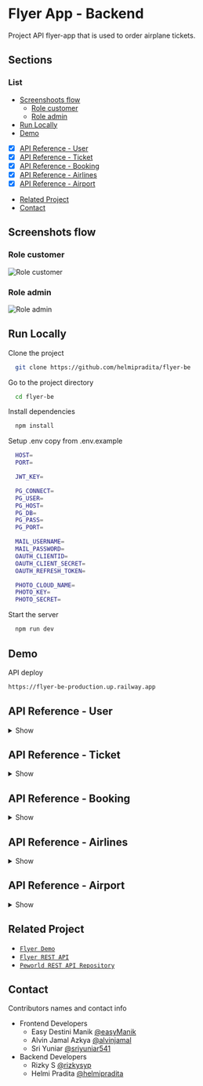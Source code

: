 # Flyer App - Backend

Project API flyer-app that is used to order airplane tickets.

## Sections

### List

* [Screenshoots flow](https://github.com/helmipradita/flyer-be/edit/main/README.md#screenshots-flow)
  * [Role customer](https://github.com/helmipradita/flyer-be/edit/main/README.md#role-customer)
  * [Role admin](https://github.com/helmipradita/flyer-be/edit/main/README.md#role-admin)
* [Run Locally](https://github.com/helmipradita/flyer-be/edit/main/README.md#run-locally)
* [Demo](https://github.com/helmipradita/flyer-be/edit/main/README.md#demo)
*  [x] [API Reference - User](#api-reference---user)
*  [x] [API Reference - Ticket](#api-reference---ticket)
*  [x] [API Reference - Booking](#api-reference---booking)
*  [x] [API Reference - Airlines](#api-reference---airlines)
*  [x] [API Reference - Airport](#api-reference---airport)
* [Related Project](#related-project)
* [Contact](#contact)

## Screenshots flow

### Role customer
![Role customer](https://res.cloudinary.com/dnu5su7ft/image/upload/v1671872611/Untitled_Diagram-Role_Customer.drawio_gugkco.png)

### Role admin
![Role admin](https://res.cloudinary.com/dnu5su7ft/image/upload/v1671872590/Untitled_Diagram-Role_Admin.drawio_zhxutn.png)


## Run Locally

Clone the project

```bash
  git clone https://github.com/helmipradita/flyer-be
```

Go to the project directory

```bash
  cd flyer-be
```

Install dependencies

```bash
  npm install
```

Setup .env copy from .env.example

```bash
  HOST=
  PORT=

  JWT_KEY=

  PG_CONNECT=
  PG_USER=
  PG_HOST=
  PG_DB=
  PG_PASS=
  PG_PORT=

  MAIL_USERNAME=
  MAIL_PASSWORD=
  OAUTH_CLIENTID=
  OAUTH_CLIENT_SECRET=
  OAUTH_REFRESH_TOKEN=

  PHOTO_CLOUD_NAME=
  PHOTO_KEY=
  PHOTO_SECRET=
```

Start the server

```bash
  npm run dev
```

## Demo

API deploy 

```bash
https://flyer-be-production.up.railway.app
```

## API Reference - User

<details>
<summary>Show</summary>
<br>

#### Register customer

```
  POST /user/register/customer
```

Field body form

| Field      | Type     | Description                     |
| :--------- | :------- | :------------------------------ |
| `fullname` | `string` | **Required**. fullname          |
| `email`    | `string` | **Required**. with format email |
| `password` | `string` | **Required**. password          |

Response 200

```json
{
  "success": true,
  "statusCode": 200,
  "data": {
    "email": "helmipradit.aa@gmail.com"
  },
  "message": "register success please check your email"
}
```

#### Register admin

```
  POST /user/register/admin
```

Field body form

| Field      | Type     | Description                     |
| :--------- | :------- | :------------------------------ |
| `fullname` | `string` | **Required**. fullname          |
| `email`    | `string` | **Required**. with format email |
| `password` | `string` | **Required**. password          |

Response 200

```json
{
  "success": true,
  "statusCode": 200,
  "data": {
    "email": "helmipradit.aa@gmail.com"
  },
  "message": "register success please check your email"
}
```

#### Verification

```
  POST /user/verification
```

Field body form

| Field   | Type     | Description                            |
| :------ | :------- | :------------------------------------- |
| `email` | `string` | **Required**. with format email        |
| `otp`   | `string` | **Required**. otp get from inbox email |

Response 200

```json
{
  "success": true,
  "statusCode": 200,
  "data": "helmipradit.aa@gmail.com",
  "message": " verification email success"
}
```

#### Forgot password

```
  POST /user/forgot-password
```

Field body form

| Field   | Type     | Description                     |
| :------ | :------- | :------------------------------ |
| `email` | `string` | **Required**. with format email |

Response 200

```json
{
  "success": true,
  "statusCode": 200,
  "data": null,
  "message": "send email success"
}
```

#### Reset password

```
  POST /user/reset-password/:token
```

Field body form

| Field   | Type     | Description                              |
| :------ | :------- | :--------------------------------------- |
| `token` | `string` | **Required**. token get from inbox email |
| `email` | `string` | **Required**. email |
| `password` | `string` | **Required**. password |

Response 200

```json
{
  "success": true,
  "statusCode": 200,
  "data": null,
  "message": "change password success"
}
```

#### Login

```
  POST /user/login
```

Field body form

| Field      | Type     | Description                     |
| :--------- | :------- | :------------------------------ |
| `email`    | `string` | **Required**. with format email |
| `password` | `string` | **Required**. password          |

Response 200

```json
{
  "success": true,
  "statusCode": 200,
  "data": {
    "id": "a4410b5a-548a-4166-8529-f174b52b5c10",
    "fullname": "Helmi Pradita",
    "email": "helmipradit.aa@gmail.com",
    "phone": null,
    "city": null,
    "address": null,
    "poscode": null,
    "photo": "https://res.cloudinary.com/dnu5su7ft/image/upload/v1671602986/flyer/default_profile.png",
    "role": "customer",
    "otp_expired": null,
    "token": "eyJhbGciOiJIUzI1NiIsInR5cCI6IkpXVCJ9.eyJpZCI6ImE0NDEwYjVhLTU0OGEtNDE2Ni04NTI5LWYxNzRiNTJiNWMxMCIsImZ1bGxuYW1lIjoiSGVsbWkgUHJhZGl0YSIsImVtYWlsIjoiaGVsbWlwcmFkaXQuYWFAZ21haWwuY29tIiwicm9sZSI6ImN1c3RvbWVyIiwiaWF0IjoxNjcxNzcwMjgyLCJleHAiOjE2NzE3NzM4ODJ9.riNMHgqZEepvodUdyAdUHTU6yJZVdyCZ5wfES8DouPo",
    "refreshToken": "eyJhbGciOiJIUzI1NiIsInR5cCI6IkpXVCJ9.eyJpZCI6ImE0NDEwYjVhLTU0OGEtNDE2Ni04NTI5LWYxNzRiNTJiNWMxMCIsImZ1bGxuYW1lIjoiSGVsbWkgUHJhZGl0YSIsImVtYWlsIjoiaGVsbWlwcmFkaXQuYWFAZ21haWwuY29tIiwicm9sZSI6ImN1c3RvbWVyIiwiaWF0IjoxNjcxNzcwMjgyLCJleHAiOjE2NzE4NTY2ODJ9.JYirZIOVxl3P2zs_-mhILzWY7k83H-NWnqWTAAHz97A"
  },
  "message": "login success"
}
```

#### Get profile user

```
  GET /user/profile
```

Field auth

| Field    | Type     | Description                             |
| :------- | :------- | :-------------------------------------- |
| `bearer` | `string` | **Required**. token from response login |

Response 200

```json
{
  "success": true,
  "statusCode": 200,
  "data": {
    "id": "a4410b5a-548a-4166-8529-f174b52b5c10",
    "fullname": "Helmi Pradita",
    "email": "helmipradit.aa@gmail.com",
    "phone": null,
    "city": null,
    "address": null,
    "poscode": null,
    "photo": "https://res.cloudinary.com/dnu5su7ft/image/upload/v1671602986/flyer/default_profile.png",
    "role": "customer"
  },
  "message": "get data success"
}
```

#### Edit profile user

```
  PUT /user/profile
```

Field auth

| Field    | Type     | Description                             |
| :------- | :------- | :-------------------------------------- |
| `bearer` | `string` | **Required**. token from response login |

Field body form

| Field      | Type     | Description            |
| :--------- | :------- | :--------------------- |
| `fullname` | `string` | **Required**. fullname |
| `phone`    | `number` | **Required**. phone    |
| `city`     | `string` | **Required**. city     |
| `address`  | `string` | **Required**. address  |
| `poscode`  | `number` | **Required**. poscode  |
| `photo`    | `file`   | **Required**. photo    |

Response 200

```json
{
  "success": true,
  "statusCode": 200,
  "data": {
    "id": "a4410b5a-548a-4166-8529-f174b52b5c10",
    "fullname": "Helmi Pradita Customer",
    "phone": "085708572498",
    "city": "Mojokerto",
    "address": "JL Anggrek No 2",
    "poscode": "61634",
    "photo": "http://res.cloudinary.com/dtow6mgju/image/upload/v1671770615/toko/r0swumqhzuhczhv6iguu.png"
  },
  "message": "update data success"
}
```

</details>


## API Reference - Ticket

<details>
<summary>Show</summary>
<br>

#### Insert ticket

```
  POST /ticket/add
```

Field auth

| Field    | Type     | Description                                                    |
| :------- | :------- | :------------------------------------------------------------- |
| `bearer` | `string` | **Required**. token from response login, only admin can insert |

Field body form 

| Field            | Type       | Description                                       |
| :--------------- | :--------- | :------------------------------------------------ |
| `airlines_id`    | `string`   | **Required**. get from airlines                   |
| `departure_id` | `string`   | **Required**. departure_id                      |
| `arrival_id`   | `string`   | **Required**. arrival_id                        |
| `departure`      | `timestap` | **Required**. departure with format date and time |
| `arrive`         | `timestap` | **Required**. arrive with format date and time    |
| `price`          | `number`   | **Required**. price                               |
| `stock`          | `number`   | **Required**. stock                               |
| `gate`           | `number`   | **Required**. gate                                |
| `terminal`       | `string`   | **Required**. terminal                            |
| `type`           | `string`   | **Required**. type airlines                       |
| `code`           | `string`   | **Required**. code from combine gate and terminal |

Response 200

```json
{
  "airlines_id": "f248e9f9-6069-47a3-946b-376acdfbba39",
  "departure_id": "eb5f8ab4-fa92-40bc-a3d8-251a110737be",
  "arrival_id": "3182a2a8-0a2e-45e1-8679-c7f454da4960",
  "departure": "2022-12-21 12:44:46.273231",
  "arrive": "2022-12-21 16:44:46.273231",
  "price": "2950",
  "stock": "5",
  "gate": "222",
  "terminal": "1A",
  "type": "Economy",
  "code": "1A-222"
}
```

#### Get all ticket

```
  GET /ticket
```

Field query parameter

| Field       | Type       | Description                                 |
| :---------- | :--------- | :------------------------------------------ |
| `search`    | `string`   | **Default** empty or input name of airlines |
| `sortBy`    | `string`   | **Default** price or input any field        |
| `sortOrder` | `string`   | **Default** DESC or input ASC for sorting   |
| `page`      | `timestap` | **Default** 1 or input any number page      |
| `limit`     | `timestap` | **Default** 5 or input any number limit     |

Response 200

```json
{
    "success": true,
    "statusCode": 200,
    "data": [
        {
            "id": "9e3e5b96-6eed-4a04-9c97-d32048ccc846",
            "id_airlines": "f248e9f9-6069-47a3-946b-376acdfbba39",
            "airlines_name": "Super Air Jet",
            "airlines_logo": "http://res.cloudinary.com/dtow6mgju/image/upload/v1671737200/toko/t5bidqz8xykfaxjljzoa.jpg",
            "departure_name": "Shizuoka",
            "departure_code": "JPN",
            "arrival_name": "China",
            "arrival_code": "CHN",
            "departure": "2022-12-21T12:44:46.273Z",
            "arrive": "2022-12-23T17:45:44.000Z",
            "departure_time": "12:44",
            "arrival_time": "05:45",
            "departure_full": "Wednesday, 21 December  2022",
            "arrival_full": "Friday   , 23 December  2022",
            "travel_time": {
                "days": 2,
                "hours": 5,
                "seconds": 57,
                "milliseconds": 726.769
            },
            "price": 3250,
            "stock": -1,
            "gate": "222",
            "terminal": "1A",
            "type": "Bisnis",
            "code": "1A-222",
            "created_at": "2022-12-24T08:34:32.690Z",
            "updated_at": "2022-12-26T15:30:38.352Z"
        },
        {
            "id": "65bc7905-2802-474a-be2e-b16f7d5acc51",
            "id_airlines": "f248e9f9-6069-47a3-946b-376acdfbba39",
            "airlines_name": "Super Air Jet",
            "airlines_logo": "http://res.cloudinary.com/dtow6mgju/image/upload/v1671737200/toko/t5bidqz8xykfaxjljzoa.jpg",
            "departure_name": "Shizuoka",
            "departure_code": "JPN",
            "arrival_name": "China",
            "arrival_code": "CHN",
            "departure": "2022-12-21T12:44:46.273Z",
            "arrive": "2022-12-21T16:44:46.273Z",
            "departure_time": "12:44",
            "arrival_time": "04:44",
            "departure_full": "Wednesday, 21 December  2022",
            "arrival_full": "Wednesday, 21 December  2022",
            "travel_time": {
                "hours": 4
            },
            "price": 2950,
            "stock": 5,
            "gate": "222",
            "terminal": "1A",
            "type": "Economy",
            "code": "1A-222",
            "created_at": "2022-12-26T16:07:47.224Z",
            "updated_at": null
        },
        {
            "id": "ea226d72-1d77-4910-bd57-111c06de95b5",
            "id_airlines": "f248e9f9-6069-47a3-946b-376acdfbba39",
            "airlines_name": "Super Air Jet",
            "airlines_logo": "http://res.cloudinary.com/dtow6mgju/image/upload/v1671737200/toko/t5bidqz8xykfaxjljzoa.jpg",
            "departure_name": "Shizuoka",
            "departure_code": "JPN",
            "arrival_name": "China",
            "arrival_code": "CHN",
            "departure": "2022-12-21T12:44:46.273Z",
            "arrive": "2022-12-21T14:48:49.000Z",
            "departure_time": "12:44",
            "arrival_time": "02:48",
            "departure_full": "Wednesday, 21 December  2022",
            "arrival_full": "Wednesday, 21 December  2022",
            "travel_time": {
                "hours": 2,
                "minutes": 4,
                "seconds": 2,
                "milliseconds": 726.769
            },
            "price": 2950,
            "stock": 5,
            "gate": "222",
            "terminal": "1A",
            "type": "Economy",
            "code": "1A-222",
            "created_at": "2022-12-24T08:34:49.291Z",
            "updated_at": null
        },
        {
            "id": "58f5fd73-e11f-4d98-858a-0dca0d4f8ce3",
            "id_airlines": "93793e6b-d201-4274-a4cc-7b22ae01646f",
            "airlines_name": "Air Asia",
            "airlines_logo": "http://res.cloudinary.com/dtow6mgju/image/upload/v1671637661/toko/zajtgkjqnpwtog99kn4y.png",
            "departure_name": "Shizuoka",
            "departure_code": "JPN",
            "arrival_name": "Yogyakarta update",
            "arrival_code": "IDN",
            "departure": "2022-12-21T12:44:46.273Z",
            "arrive": "2022-12-26T21:44:59.000Z",
            "departure_time": "12:44",
            "arrival_time": "09:44",
            "departure_full": "Wednesday, 21 December  2022",
            "arrival_full": "Monday   , 26 December  2022",
            "travel_time": {
                "days": 5,
                "hours": 9,
                "seconds": 12,
                "milliseconds": 726.769
            },
            "price": 2720,
            "stock": 9,
            "gate": "111",
            "terminal": "3B",
            "type": "Bisnis",
            "code": "3B-111",
            "created_at": "2022-12-24T08:24:07.312Z",
            "updated_at": null
        }
    ],
    "message": "get ticket success",
    "pagination": {
        "currentPage": 1,
        "limit": 4,
        "totalData": 22,
        "totalPage": 6
    }
}
```

#### Get ticket by id

```
  GET /ticket/:id
```

Field params

| Field | Type     | Description                      |
| :---- | :------- | :------------------------------- |
| `id`  | `string` | **Required**. get from id ticket |

Response 200

```json
{
    "success": true,
    "statusCode": 200,
    "data": {
        "id": "9e3e5b96-6eed-4a04-9c97-d32048ccc846",
        "id_airlines": "f248e9f9-6069-47a3-946b-376acdfbba39",
        "airlines_name": "Super Air Jet",
        "airlines_logo": "http://res.cloudinary.com/dtow6mgju/image/upload/v1671737200/toko/t5bidqz8xykfaxjljzoa.jpg",
        "departure_name": "Shizuoka",
        "departure_code": "JPN",
        "arrival_name": "China",
        "arrival_code": "CHN",
        "departure": "2022-12-21T12:44:46.273Z",
        "arrive": "2022-12-23T17:45:44.000Z",
        "departure_time": "12:44",
        "arrival_time": "05:45",
        "departure_full": "Wednesday, 21 December  2022",
        "price": 3250,
        "stock": -1,
        "gate": "222",
        "terminal": "1A",
        "type": "Bisnis",
        "code": "1A-222",
        "created_at": "2022-12-24T08:34:32.690Z",
        "updated_at": "2022-12-26T15:30:38.352Z"
    },
    "message": "get ticket success"
}
```

#### Update ticket

```
  PUT /ticket/:id
```

Field params

| Field | Type     | Description                      |
| :---- | :------- | :------------------------------- |
| `id`  | `string` | **Required**. get from id ticket |

Field auth

| Field    | Type     | Description                                                    |
| :------- | :------- | :------------------------------------------------------------- |
| `bearer` | `string` | **Required**. token from response login, only admin can insert |

Field body form

| Field            | Type       | Description                                       |
| :--------------- | :--------- | :------------------------------------------------ |
| `departure_id` | `string`   | **Required**. departure_id                      |
| `arrival_id`   | `string`   | **Required**. arrival_id                        |
| `departure`      | `timestap` | **Required**. departure with format date and time |
| `arrive`         | `timestap` | **Required**. arrive with format date and time    |
| `price`          | `number`   | **Required**. price                               |
| `stock`          | `number`   | **Required**. stock                               |

Response 200

```json
{
  "airlines_id": "392241f5-3bcb-4986-901e-bc44f1d705e6",
  "departure_id": "3182a2a8-0a2e-45e1-8679-c7f454da4960",
  "arrival_id": "eb5f8ab4-fa92-40bc-a3d8-251a110737be",
  "departure": "2022-12-21 12:44:46.273231",
  "arrive": "2022-12-23 16:14:26.273231",
  "price": "120",
  "stock": "15",
  "gate": "4",
  "terminal": "1A",
  "type": "Ekonomi",
  "code": "1A-004"
}
```

#### Delete ticket

```
  DELETE /ticket/:id
```

Field params

| Field | Type     | Description                      |
| :---- | :------- | :------------------------------- |
| `id`  | `string` | **Required**. get from id ticket |

Field auth

| Field    | Type     | Description                                                    |
| :------- | :------- | :------------------------------------------------------------- |
| `bearer` | `string` | **Required**. token from response login, only admin can insert |

Response 200

```json
{
    "success": true,
    "statusCode": 200,
    "data": {
        "id": "ad6c1fab-0107-43ec-8f3f-8fe4b03ea8fc",
        "airlines_id": "f248e9f9-6069-47a3-946b-376acdfbba39",
        "departure_id": "eb5f8ab4-fa92-40bc-a3d8-251a110737be",
        "arrival_id": "3182a2a8-0a2e-45e1-8679-c7f454da4960",
        "departure": "2022-12-21T12:44:46.273Z",
        "arrive": "2022-12-21T16:44:46.273Z",
        "price": 2950,
        "stock": 5,
        "gate": "222",
        "terminal": "1A",
        "type": "Economy",
        "code": "1A-222",
        "created_at": "2022-12-26T16:12:36.778Z",
        "updated_at": null
    },
    "message": "delete ticket success"
}
```
</details>



## API Reference - Booking

<details>
<summary>Show</summary>
<br>

#### Insert Booking

```
  POST /order/
```

Field auth

| Field    | Type     | Description                                                              |
| :------- | :------- | :----------------------------------------------------------------------- |
| `bearer` | `string` | **Required**. token from response login, only admin and users can insert |

Field body form

| Field        | Type     | Description                                 |
| :----------- | :------- | :------------------------------------------ |
| `id_users`   | `string` | **Required**. get from Header payload token |
| `id_tickets` | `string` | **Required**. get from tickets              |
| `tittle`     | `string` | **Required**. Passenger Tittle              |
| `name`       | `string` | **Required**. passenger fullname            |
| `country`    | `string` | **Required**. passenger country             |

Response 200

```json
{
  "success": true,
  "statusCode": 200,
  "data": null,
  "message": "BOOKING SUCCESS"
}
```

#### Get All Booking data For Users

Field auth

| Field    | Type     | Description                                                    |
| :------- | :------- | :------------------------------------------------------------- |
| `bearer` | `string` | **Required**. token from response login, only users can see it |

```
  GET /order/users
```

Field query parameter

| Field       | Type     | Description                                     |
| :---------- | :------- | :---------------------------------------------- |
| `search`    | `string` | **Default** empty or input name of arrival city |
| `sortBy`    | `string` | **Default** id or input any field               |
| `sortOrder` | `string` | **Default** DESC or input ASC for sorting       |
| `page`      | `string` | **Default** 1 or input any number page          |
| `limit`     | `string` | **Default** 5 or input any number limit         |

Response 200

```json
{
  "success": true,
  "statusCode": 200,
  "data": [
    {
      "id": "de1ba678-5740-4aa0-a3a2-c6d795da06df",
      "id_users": "1a9e15f4-1935-4878-9cca-0c8ab06c8127",
      "payment": 0,
      "airlines_names": "Air Asia",
      "arrival_city": "Surabaya",
      "departure_city": "Bali",
      "departure": "2022-12-21T05:44:46.273Z",
      "code": "1B-003"
    },
    {
      "id": "4b4c9c0b-4e9e-403c-842b-7dc3f28ab7fe",
      "id_users": "1a9e15f4-1935-4878-9cca-0c8ab06c8127",
      "payment": 0,
      "airlines_names": "Air Asia",
      "arrival_city": "Surabaya",
      "departure_city": "Bali",
      "departure": "2022-12-21T05:44:46.273Z",
      "code": "1B-003"
    },
    {
      "id": "2",
      "id_users": "1a9e15f4-1935-4878-9cca-0c8ab06c8127",
      "payment": 0,
      "airlines_names": "Air Asia",
      "arrival_city": "Surabaya",
      "departure_city": "Bali",
      "departure": "2022-12-21T05:44:46.273Z",
      "code": "1B-003"
    },
    {
      "id": "1",
      "id_users": "1a9e15f4-1935-4878-9cca-0c8ab06c8127",
      "payment": 0,
      "airlines_names": "Air Asia",
      "arrival_city": "Surabaya",
      "departure_city": "Bali",
      "departure": "2022-12-21T05:44:46.273Z",
      "code": "1B-003"
    }
  ],
  "message": "GET DATA SUCCESS",
  "pagination": {
    "currentPage": 1,
    "limit": 5,
    "totalData": 6,
    "totalPage": 2
  }
}
```

#### Get All Data Booking For Admin

Field auth

| Field    | Type     | Description                                                    |
| :------- | :------- | :------------------------------------------------------------- |
| `bearer` | `string` | **Required**. token from response login, only admin can see it |

```
  GET /order/admin
```

Field query parameter

| Field       | Type     | Description                               |
| :---------- | :------- | :---------------------------------------- |
| `searchid`  | `string` | **Default** empty or input id of id users |
| `fullname`  | `string` | **Default** empty or input name of users  |
| `tickets`   | `string` | **Default** empty or input id of tickets  |
| `sortBy`    | `string` | **Default** id or input any field         |
| `sortOrder` | `string` | **Default** DESC or input ASC for sorting |
| `page`      | `string` | **Default** 1 or input any number page    |
| `limit`     | `string` | **Default** 5 or input any number limit   |

Response 200

```json
{
  "success": true,
  "statusCode": 200,
  "data": [
    {
      "id": "de1ba678-5740-4aa0-a3a2-c6d795da06df",
      "id_users": "1a9e15f4-1935-4878-9cca-0c8ab06c8127",
      "id_tickets": "d9047ca3-f16f-4df8-9a25-b07871e4f4c3",
      "payment": 0,
      "airlines_names": "Air Asia",
      "fullname": "Helmi Pradita",
      "arrival_city": "Surabaya",
      "departure_city": "Bali",
      "departure": "2022-12-21T05:44:46.273Z"
    },
    {
      "id": "4b4c9c0b-4e9e-403c-842b-7dc3f28ab7fe",
      "id_users": "1a9e15f4-1935-4878-9cca-0c8ab06c8127",
      "id_tickets": "d9047ca3-f16f-4df8-9a25-b07871e4f4c3",
      "payment": 0,
      "airlines_names": "Air Asia",
      "fullname": "Helmi Pradita",
      "arrival_city": "Surabaya",
      "departure_city": "Bali",
      "departure": "2022-12-21T05:44:46.273Z"
    },
    {
      "id": "2",
      "id_users": "1a9e15f4-1935-4878-9cca-0c8ab06c8127",
      "id_tickets": "d9047ca3-f16f-4df8-9a25-b07871e4f4c3",
      "payment": 0,
      "airlines_names": "Air Asia",
      "fullname": "Helmi Pradita",
      "arrival_city": "Surabaya",
      "departure_city": "Bali",
      "departure": "2022-12-21T05:44:46.273Z"
    },
    {
      "id": "1",
      "id_users": "1a9e15f4-1935-4878-9cca-0c8ab06c8127",
      "id_tickets": "d9047ca3-f16f-4df8-9a25-b07871e4f4c3",
      "payment": 0,
      "airlines_names": "Air Asia",
      "fullname": "Helmi Pradita",
      "arrival_city": "Surabaya",
      "departure_city": "Bali",
      "departure": "2022-12-21T05:44:46.273Z"
    }
  ],
  "message": "GET DATA SUCCESS",
  "pagination": {
    "currentPage": 1,
    "limit": 5,
    "totalData": 6,
    "totalPage": 2
  }
}
```

#### Update Booking

```
  PUT order/:id
```

Field params

| Field | Type     | Description                      |
| :---- | :------- | :------------------------------- |
| `id`  | `string` | **Required**. get from id orders |

Field auth

| Field    | Type     | Description                                                                 |
| :------- | :------- | :-------------------------------------------------------------------------- |
| `bearer` | `string` | **Required**. token from response login, only admin and customer can update |

Field body form

| Field     | Type     | Description                      |
| :-------- | :------- | :------------------------------- |
| `tittle`  | `string` | **Required**. Passenger Tittle   |
| `name`    | `string` | **Required**. passenger fullname |
| `country` | `string` | **Required**. passenger country  |

Response 200

```json
{
  "success": true,
  "statusCode": 200,
  "data": {
    "id": "1",
    "tittle": "MR",
    "name": "Johny Handshome",
    "country": "Purbalingga"
  },
  "message": "UPDATE BOOKING SUCCESS"
}
```

#### Delete Booking

```
  DELETE /order/:id
```

Field params

| Field | Type     | Description                       |
| :---- | :------- | :-------------------------------- |
| `id`  | `string` | **Required**. get from id booking |

Field auth

| Field    | Type     | Description                                                    |
| :------- | :------- | :------------------------------------------------------------- |
| `bearer` | `string` | **Required**. token from response login, only admin can delete |

Response 200

```json
{
  "success": true,
  "statusCode": 200,
  "data": null,
  "message": "delete data success"
}
```

#### Update Booking Status Payment

```
  PUT order/payment/:id
```

Field params

| Field | Type     | Description                      |
| :---- | :------- | :------------------------------- |
| `id`  | `string` | **Required**. get from id orders |

Field auth

| Field    | Type     | Description                                                                 |
| :------- | :------- | :-------------------------------------------------------------------------- |
| `bearer` | `string` | **Required**. token from response login, only admin and customer can update |

Response 200

```json
{
  "success": true,
  "statusCode": 200,
  "data": null,
  "message": "UPDATE STATUS PAYMENT SUCCESS"
}
```

#### Get Detail Booking

Field auth

| Field    | Type     | Description                                                           |
| :------- | :------- | :-------------------------------------------------------------------- |
| `bearer` | `string` | **Required**. token from response login, only admin and users can see |

```
  GET /order/detail/:id
```

Field params

| Field | Type     | Description                       |
| :---- | :------- | :-------------------------------- |
| `id`  | `string` | **Required**. get from id booking |

Response 200

```json
{
    "success": true,
    "statusCode": 200,
    "data": [
        {
            "id": "b8449683-3731-462c-a66a-f14293114996",
            "id_users": "cc7e4dbd-dc46-4015-9b09-b2a72e0595d9",
            "fullname": "Helmi Pradita Admin",
            "id_tickets": "9e3e5b96-6eed-4a04-9c97-d32048ccc846",
            "airlines_names": "Super Air Jet",
            "departure_name": "China",
            "departure_code": "CHN",
            "arrival_name": "Shizuoka",
            "arrival_code": "JPN",
            "departure": "2022-12-21T12:44:46.273Z",
            "arrive": "2022-12-23T16:14:26.273Z",
            "departure_full": "Wednesday, 21 December  22",
            "departure_time": "12:44",
            "gate": "4",
            "terminal": "1A",
            "type": "Ekonomi",
            "code": "1A-004",
            "passenger_tittle": "Mr",
            "passenger_name": "alvin",
            "passenger_country": "france",
            "payment": 0
        }
    ],
    "message": "GET DATA SUCCESS"
}
```
</details>


## API Reference - Airlines

<details>
<summary>Show</summary>
<br>

#### Insert Airlines

Field auth

| Field    | Type     | Description                                                |
| :------- | :------- | :--------------------------------------------------------- |
| `bearer` | `string` | **Required**. token from response login, only admin insert |

```
  POST /airlines
```

Field body form

| Field         | Type     | Description                            |
| :------------ | :------- | :------------------------------------- |
| `ai_name`     | `string` | **Required**. Airlines Name            |
| `logo`        | `file`   | **Required**. file with Image Format   |
| `pic`         | `string` | **Required**. name of person in charge |
| `phonenumber` | `string` | **Required**. phonenumber              |

Response 200

```json
{
  "success": true,
  "statusCode": 200,
  "data": {
    "id": "69166b54-33b3-4611-9b3c-041b8093f2df",
    "ai_name": "Japan Airlines",
    "logo": "http://res.cloudinary.com/dtow6mgju/image/upload/v1671788344/toko/cvqfp8v4zrh2rvtktl46.png",
    "pic": "Takuya Hiroshima",
    "phonenumber": "021876525"
  },
  "message": "ADD AIRLINES DATA SUCCESS"
}
```

#### Update Airlanes

Field auth

| Field    | Type     | Description                                                    |
| :------- | :------- | :------------------------------------------------------------- |
| `bearer` | `string` | **Required**. token from response login, only admin can update |

```
  PUT /airlines
```

Field body form

| Field         | Type     | Description                            |
| :------------ | :------- | :------------------------------------- |
| `ai_name`     | `string` | **Required**. Airlines Name            |
| `logo`        | `file`   | **Required**. file with Image Format   |
| `pic`         | `string` | **Required**. name of person in charge |
| `phonenumber` | `string` | **Required**. phonenumber              |

Response 200

```json
{
  "success": true,
  "statusCode": 200,
  "data": null,
  "message": "UPDATE AIRLINES DATA SUCCESS"
}
```

#### Update Airlanes

Field auth

| Field    | Type     | Description                                                    |
| :------- | :------- | :------------------------------------------------------------- |
| `bearer` | `string` | **Required**. token from response login, only admin can delete |

```
  DELETE /airlines/:id
```

Field params

| Field | Type     | Description                        |
| :---- | :------- | :--------------------------------- |
| `id`  | `string` | **Required**. get from id airlines |

Response 200

```json
{
  "success": true,
  "statusCode": 200,
  "data": null,
  "message": "DELETE AIRLINES DATA SUCCESS"
}
```

#### Get Detail Airlines

```
  GET /airlines/detail/:id
```

Field params

| Field | Type     | Description                        |
| :---- | :------- | :--------------------------------- |
| `id`  | `string` | **Required**. get from id airlines |

Response 200

```json
{
  "success": true,
  "statusCode": 200,
  "data": [
    {
      "id": "f248e9f9-6069-47a3-946b-376acdfbba39",
      "airlines_names": "Super Air Jet",
      "logo": "http://res.cloudinary.com/dtow6mgju/image/upload/v1671737200/toko/t5bidqz8xykfaxjljzoa.jpg",
      "pic": "Rusdi Kirana",
      "phonenumber": "32145678",
      "created_at": "2022-12-22T12:26:41.355Z",
      "update_at": null
    }
  ],
  "message": "GET AIRLINES DATA SUCCESS"
}
```

#### Get all Airlines data

```
  GET /airlines
```

Field query parameter

| Field       | Type      | Description                                 |
| :---------- | :-------- | :------------------------------------------ |
| `search`    | `string`  | **Default** empty or input name of airlines |
| `sortBy`    | `string`  | **Default** price or input any field        |
| `sortOrder` | `string`  | **Default** DESC or input ASC for sorting   |
| `page`      | `integer` | **Default** 1 or input any number page      |
| `limit`     | `integer` | **Default** 5 or input any number limit     |

Response 200

```json
{
  "success": true,
  "statusCode": 200,
  "data": [
    {
      "id": "f248e9f9-6069-47a3-946b-376acdfbba39",
      "airlines_names": "Super Air Jet",
      "logo": "http://res.cloudinary.com/dtow6mgju/image/upload/v1671737200/toko/t5bidqz8xykfaxjljzoa.jpg",
      "pic": "Rusdi Kirana",
      "phonenumber": "32145678",
      "created_at": "2022-12-22T12:26:41.355Z",
      "update_at": null
    },
    {
      "id": "bfafa1b8-979b-4a59-99a7-48080645b8ca",
      "airlines_names": "Super Air Jet ",
      "logo": "http://res.cloudinary.com/dtow6mgju/image/upload/v1671737214/toko/ywo8gdr9vk6zenrlxmug.jpg",
      "pic": "Rusdi Kirana",
      "phonenumber": "32145678",
      "created_at": "2022-12-22T12:26:55.486Z",
      "update_at": null
    },
    {
      "id": "93793e6b-d201-4274-a4cc-7b22ae01646f",
      "airlines_names": "Air Asia",
      "logo": "http://res.cloudinary.com/dtow6mgju/image/upload/v1671637661/toko/zajtgkjqnpwtog99kn4y.png",
      "pic": "Sumanto Putra Kusuma",
      "phonenumber": "218786232",
      "created_at": "2022-12-21T08:47:42.638Z",
      "update_at": null
    },
    {
      "id": "3abae5b7-f5bd-4e9e-bc7b-3ce1bc0bf1f0",
      "airlines_names": "Lion Air",
      "logo": "http://res.cloudinary.com/dtow6mgju/image/upload/v1671637485/toko/i8xpvrukruihmwbtbods.png",
      "pic": "Mercusuar Malarange",
      "phonenumber": "218786",
      "created_at": "2022-12-21T08:44:46.273Z",
      "update_at": null
    },
    {
      "id": "392241f5-3bcb-4986-901e-bc44f1d705e6",
      "airlines_names": "Garuda Indonesia",
      "logo": "http://res.cloudinary.com/dtow6mgju/image/upload/v1671638721/toko/scjbbrcuczrp5qlhrha6.png",
      "pic": "Mercusuar Malarange",
      "phonenumber": "218786",
      "created_at": "2022-12-21T08:46:30.676Z",
      "update_at": "2022-12-21T09:04:27.978Z"
    }
  ],
  "message": "get airlines data success",
  "pagination": {
    "currentPage": 1,
    "limit": 5,
    "totalData": 6,
    "totalPage": 2
  }
}
```
</details>

## API Reference - Airport

<details>
<summary>Show</summary>
<br>

#### Insert Airport

Field auth

| Field    | Type     | Description                                                |
| :------- | :------- | :--------------------------------------------------------- |
| `bearer` | `string` | **Required**. token from response login, only admin insert |

```
  POST /airport
```

Field body form

| Field         | Type     | Description                            |
| :------------ | :------- | :------------------------------------- |
| `name`     | `string` | **Required**. Airport Name            |
| `code`        | `file`   | **Required**. Code of Airport code format IATA   |
| `photo`         | `string` | **Required**. Photo airport |

Response 200

```json
{
    "success": true,
    "statusCode": 200,
    "data": {
        "id": "5a5dbfce-9aa3-4e95-988c-787d46be0e6d",
        "name": "Hangul",
        "code": "ICN",
        "photo": "http://res.cloudinary.com/dtow6mgju/image/upload/v1672071951/toko/qey96evhwwiqecpusxr9.jpg"
    },
    "message": "insert airport success"
}
```

#### Update Airlanes

Field auth

| Field    | Type     | Description                                                    |
| :------- | :------- | :------------------------------------------------------------- |
| `bearer` | `string` | **Required**. token from response login, only admin can update |

Field params

| Field | Type     | Description                      |
| :---- | :------- | :------------------------------- |
| `id`  | `string` | **Required**. get from id airport |


```
  PUT /airport/:id
```

Field body form

| Field         | Type     | Description                            |
| :------------ | :------- | :------------------------------------- |
| `name`     | `string` | **Required**. Airport Name            |
| `code`        | `file`   | **Required**. Code of Airport code format IATA   |
| `photo`         | `string` | **Required**. Photo airport |

Response 200

```json
{
    "success": true,
    "statusCode": 200,
    "data": {
        "id": "d2191d94-970f-40e1-9563-c0f59e852efb",
        "name": "Yogyakarta update baru",
        "code": "HND",
        "photo": "http://res.cloudinary.com/dtow6mgju/image/upload/v1672072745/toko/esl8sbmhrfjua3d85ezx.jpg"
    },
    "message": "edit airport success"
}
```

#### Delete Airport

Field auth

| Field    | Type     | Description                                                    |
| :------- | :------- | :------------------------------------------------------------- |
| `bearer` | `string` | **Required**. token from response login, only admin can delete |

```
  DELETE /airport/:id
```

Field params

| Field | Type     | Description                        |
| :---- | :------- | :--------------------------------- |
| `id`  | `string` | **Required**. get from id airport |

Response 200

```json
{
    "success": true,
    "statusCode": 200,
    "data": {
        "id": "6f7d5b75-6617-464b-84d8-f0b22fb66f81",
        "name": "Hangul",
        "code": "ICN",
        "photo": "http://res.cloudinary.com/dtow6mgju/image/upload/v1672072815/toko/aw74nwne8ot6pfgs7u4n.jpg",
        "created_at": "2022-12-26T16:40:15.877Z",
        "updated_at": null
    },
    "message": "delete airport success"
}
```

#### Get Detail Airport

```
  GET /airport/:id
```

Field params

| Field | Type     | Description                        |
| :---- | :------- | :--------------------------------- |
| `id`  | `string` | **Required**. get from id airport |

Response 200

```json
{
    "success": true,
    "statusCode": 200,
    "data": {
        "id": "0bff71b1-d83c-49ce-a200-59d5d1adb9e2",
        "name": "Tanggerang",
        "code": "IDN",
        "photo": "http://res.cloudinary.com/dtow6mgju/image/upload/v1671854918/toko/y4jbrnnmxzefuzhknmga.jpg",
        "created_at": "2022-12-24T04:08:38.704Z",
        "updated_at": null
    },
    "message": "get airport success"
}
```

#### Get all Airport data

```
  GET /airport
```

Field query parameter

| Field       | Type      | Description                                 |
| :---------- | :-------- | :------------------------------------------ |
| `search`    | `string`  | **Default** empty or input name of airport |
| `sortBy`    | `string`  | **Default** price or input any field        |
| `sortOrder` | `string`  | **Default** DESC or input ASC for sorting   |
| `page`      | `integer` | **Default** 1 or input any number page      |
| `limit`     | `integer` | **Default** 5 or input any number limit     |

Response 200

```json
{
    "success": true,
    "statusCode": 200,
    "data": [
        {
            "id": "d2191d94-970f-40e1-9563-c0f59e852efb",
            "name": "Yogyakarta update baru",
            "code": "HND",
            "photo": "http://res.cloudinary.com/dtow6mgju/image/upload/v1672072745/toko/esl8sbmhrfjua3d85ezx.jpg",
            "created_at": "2022-12-24T04:10:09.741Z",
            "updated_at": "2022-12-26T16:39:05.932Z"
        },
        {
            "id": "0bff71b1-d83c-49ce-a200-59d5d1adb9e2",
            "name": "Tanggerang",
            "code": "IDN",
            "photo": "http://res.cloudinary.com/dtow6mgju/image/upload/v1671854918/toko/y4jbrnnmxzefuzhknmga.jpg",
            "created_at": "2022-12-24T04:08:38.704Z",
            "updated_at": null
        },
        {
            "id": "0d3cc545-6ba4-4956-aa1e-ea3310a85e8c",
            "name": "Sidoarjo",
            "code": "IDN",
            "photo": "http://res.cloudinary.com/dtow6mgju/image/upload/v1671854403/toko/sgxof2qxobxbhedtfbm8.jpg",
            "created_at": "2022-12-24T04:00:05.195Z",
            "updated_at": null
        },
        {
            "id": "eb5f8ab4-fa92-40bc-a3d8-251a110737be",
            "name": "Shizuoka",
            "code": "JPN",
            "photo": "http://res.cloudinary.com/dtow6mgju/image/upload/v1671855415/toko/flhnvrnwjvqwhpjxovfu.jpg",
            "created_at": "2022-12-24T04:16:55.854Z",
            "updated_at": null
        }
    ],
    "message": "get airport success",
    "pagination": {
        "currentPage": 1,
        "limit": 4,
        "totalData": 15,
        "totalPage": 4
    }
}
```
</details>

## Related Project
* [`Flyer Demo`](https://ankasa.rizkyproject.my.id/login)
* [`Flyer REST API`](https://flyer-be-production.up.railway.app/ticket)
* [`Peworld REST API Repository`](https://github.com/helmipradita/flyer-be)

## Contact

Contributors names and contact info

* Frontend Developers
  * Easy Destini Manik [@easyManik](https://github.com/easyManik)
  * Alvin Jamal Azkya [@alvinjamal](https://github.com/alvinjamal)
  * Sri Yuniar [@sriyuniar541](https://github.com/sriyuniar541)
* Backend Developers
  * Rizky S [@rizkysyp](https://github.com/rizkysyp)
  * Helmi Pradita [@helmipradita](https://github.com/helmipradita)
